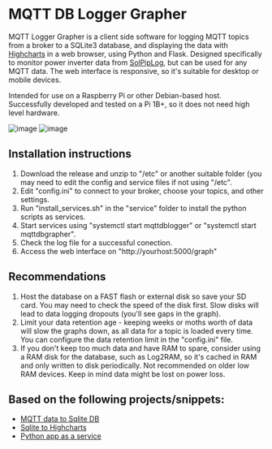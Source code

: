 # MQTT DB Logger Grapher
MQTT Logger Grapher is a client side software for logging MQTT topics from a broker to a SQLite3 database, and displaying the data with [Highcharts](https://www.highcharts.com) in a web browser, using Python and Flask. Designed specifically to monitor power inverter data from [SolPipLog](https://github.com/njfaria/SolPipLog), but can be used for any MQTT data. The web interface is responsive, so it's suitable for desktop or mobile devices.

Intended for use on a Raspberry Pi or other Debian-based host. Successfully developed and tested on a Pi 1B+, so it does not need high level hardware.

![image](https://github.com/j-broo/mqtt-db-logger-grapher/assets/26300538/8f90f811-969d-4d23-aafc-ddfcce84e17e)
![image](https://github.com/j-broo/mqtt-db-logger-grapher/assets/26300538/fbadf2dd-130d-45d4-bd78-f609deb37242)


## Installation instructions
1. Download the release and unzip to "/etc" or another suitable folder (you may need to edit the config and service files if not using "/etc".
2. Edit "config.ini" to connect to your broker, choose your topics, and other settings.
3. Run "install_services.sh" in the "service" folder to install the python scripts as services.
4. Start services using "systemctl start mqttdblogger" or "systemctl start mqttdbgrapher".
5. Check the log file for a successful conection.
6. Access the web interface on "http://yourhost:5000/graph"

## Recommendations
1. Host the database on a FAST flash or external disk so save your SD card. You may need to check the speed of the disk first. Slow disks will lead to data logging dropouts (you'll see gaps in the graph).
2. Limit your data retention age - keeping weeks or moths worth of data will slow the graphs down, as all data for a topic is loaded every time. You can configure the data retention limit in the "config.ini" file. 
3. If you don't keep too much data and have RAM to spare, consider using a RAM disk for the database, such as Log2RAM, so it's cached in RAM and only written to disk periodically. Not recommended on older low RAM devices. Keep in mind data might be lost on power loss.

## Based on the following projects/snippets:

* [MQTT data to Sqlite DB](https://lindevs.com/save-mqtt-data-to-sqlite-database-using-python)
* [Sqlite to Highcharts](https://www.ronan.bzh/p/dynamic-charts-with-highcharts-sqlite-and-python/)
* [Python app as a service](https://levelup.gitconnected.com/from-python-to-daemon-how-to-turn-your-python-app-into-a-linux-service-controlled-by-systemd-d87b59adfe7a)
